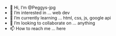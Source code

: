 - 👋 Hi, I’m @Peggys-jpg
- 👀 I’m interested in ... web dev
- 🌱 I’m currently learning ... html, css, js, google api
- 💞️ I’m looking to collaborate on ... anything
- 📫 How to reach me ... here

<!---
Peggys-jpg/Peggys-jpg is a ✨ special ✨ repository because its `README.md` (this file) appears on your GitHub profile.
You can click the Preview link to take a look at your changes.
--->
